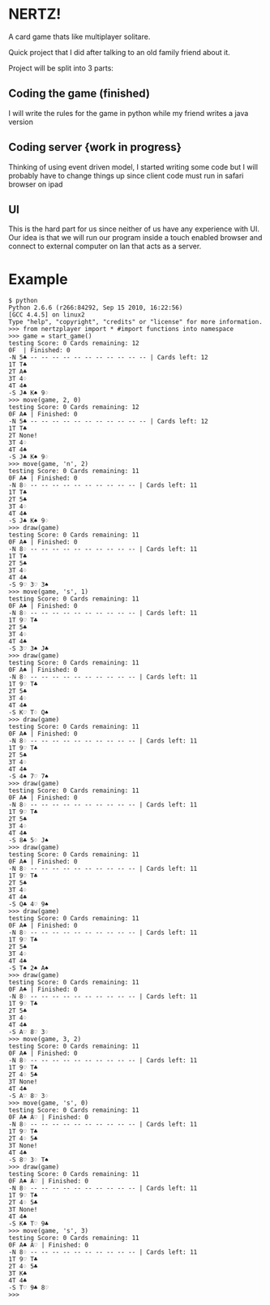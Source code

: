 ﻿# NERTZ!
A card game thats like multiplayer solitare. 

Quick project that I did after talking to an old family friend about it.

Project will be split into 3 parts:

## Coding the game (finished)

I will write the rules for the game in python while my friend writes a java version

## Coding server {work in progress}

Thinking of using event driven model, I started writing some code but I will 
probably have to change things up since client code must run in safari browser
on ipad

## UI

This is the hard part for us since neither of us have any experience with UI.
Our idea is that we will run our program inside a touch enabled browser and 
connect to external computer on lan that acts as a server.

# Example
```
$ python
Python 2.6.6 (r266:84292, Sep 15 2010, 16:22:56)
[GCC 4.4.5] on linux2
Type "help", "copyright", "credits" or "license" for more information.
>>> from nertzplayer import * #import functions into namespace
>>> game = start_game()
testing Score: 0 Cards remaining: 12
0F  | Finished: 0
-N 5♣ -- -- -- -- -- -- -- -- -- -- -- | Cards left: 12
1T T♣
2T A♣
3T 4♢
4T 4♣
-S J♣ K♠ 9♢
>>> move(game, 2, 0)
testing Score: 0 Cards remaining: 12
0F A♣ | Finished: 0
-N 5♣ -- -- -- -- -- -- -- -- -- -- -- | Cards left: 12
1T T♣
2T None!
3T 4♢
4T 4♣
-S J♣ K♠ 9♢
>>> move(game, 'n', 2)
testing Score: 0 Cards remaining: 11
0F A♣ | Finished: 0
-N 8♢ -- -- -- -- -- -- -- -- -- -- | Cards left: 11
1T T♣
2T 5♣
3T 4♢
4T 4♣
-S J♣ K♠ 9♢
>>> draw(game)
testing Score: 0 Cards remaining: 11
0F A♣ | Finished: 0
-N 8♢ -- -- -- -- -- -- -- -- -- -- | Cards left: 11
1T T♣
2T 5♣
3T 4♢
4T 4♣
-S 9♡ 3♡ 3♠
>>> move(game, 's', 1)
testing Score: 0 Cards remaining: 11
0F A♣ | Finished: 0
-N 8♢ -- -- -- -- -- -- -- -- -- -- | Cards left: 11
1T 9♡ T♣
2T 5♣
3T 4♢
4T 4♣
-S 3♡ 3♠ J♣
>>> draw(game)
testing Score: 0 Cards remaining: 11
0F A♣ | Finished: 0
-N 8♢ -- -- -- -- -- -- -- -- -- -- | Cards left: 11
1T 9♡ T♣
2T 5♣
3T 4♢
4T 4♣
-S K♡ T♢ Q♠
>>> draw(game)
testing Score: 0 Cards remaining: 11
0F A♣ | Finished: 0
-N 8♢ -- -- -- -- -- -- -- -- -- -- | Cards left: 11
1T 9♡ T♣
2T 5♣
3T 4♢
4T 4♣
-S 4♠ 7♡ 7♠
>>> draw(game)
testing Score: 0 Cards remaining: 11
0F A♣ | Finished: 0
-N 8♢ -- -- -- -- -- -- -- -- -- -- | Cards left: 11
1T 9♡ T♣
2T 5♣
3T 4♢
4T 4♣
-S 8♣ 5♢ J♠
>>> draw(game)
testing Score: 0 Cards remaining: 11
0F A♣ | Finished: 0
-N 8♢ -- -- -- -- -- -- -- -- -- -- | Cards left: 11
1T 9♡ T♣
2T 5♣
3T 4♢
4T 4♣
-S Q♣ 4♡ 9♠
>>> draw(game)
testing Score: 0 Cards remaining: 11
0F A♣ | Finished: 0
-N 8♢ -- -- -- -- -- -- -- -- -- -- | Cards left: 11
1T 9♡ T♣
2T 5♣
3T 4♢
4T 4♣
-S T♠ 2♠ A♠
>>> draw(game)
testing Score: 0 Cards remaining: 11
0F A♣ | Finished: 0
-N 8♢ -- -- -- -- -- -- -- -- -- -- | Cards left: 11
1T 9♡ T♣
2T 5♣
3T 4♢
4T 4♣
-S A♡ 8♡ 3♢
>>> move(game, 3, 2)
testing Score: 0 Cards remaining: 11
0F A♣ | Finished: 0
-N 8♢ -- -- -- -- -- -- -- -- -- -- | Cards left: 11
1T 9♡ T♣
2T 4♢ 5♣
3T None!
4T 4♣
-S A♡ 8♡ 3♢
>>> move(game, 's', 0)
testing Score: 0 Cards remaining: 11
0F A♣ A♡ | Finished: 0
-N 8♢ -- -- -- -- -- -- -- -- -- -- | Cards left: 11
1T 9♡ T♣
2T 4♢ 5♣
3T None!
4T 4♣
-S 8♡ 3♢ T♠
>>> draw(game)
testing Score: 0 Cards remaining: 11
0F A♣ A♡ | Finished: 0
-N 8♢ -- -- -- -- -- -- -- -- -- -- | Cards left: 11
1T 9♡ T♣
2T 4♢ 5♣
3T None!
4T 4♣
-S K♣ T♡ 9♣
>>> move(game, 's', 3)
testing Score: 0 Cards remaining: 11
0F A♣ A♡ | Finished: 0
-N 8♢ -- -- -- -- -- -- -- -- -- -- | Cards left: 11
1T 9♡ T♣
2T 4♢ 5♣
3T K♣
4T 4♣
-S T♡ 9♣ 8♡
>>> 
```